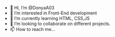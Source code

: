 - 👋 Hi, I’m @DonyaA03
- 👀 I’m interested in Front-End development 
- 🌱 I’m currently learning HTML, CSS,JS
- 💞️ I’m looking to collaborate on different projects. 
- 📫 How to reach me...

<!---
DonyaA03/DonyaA03 is a ✨ special ✨ repository because its `README.md` (this file) appears on your GitHub profile.
You can click the Preview link to take a look at your changes.
--->
